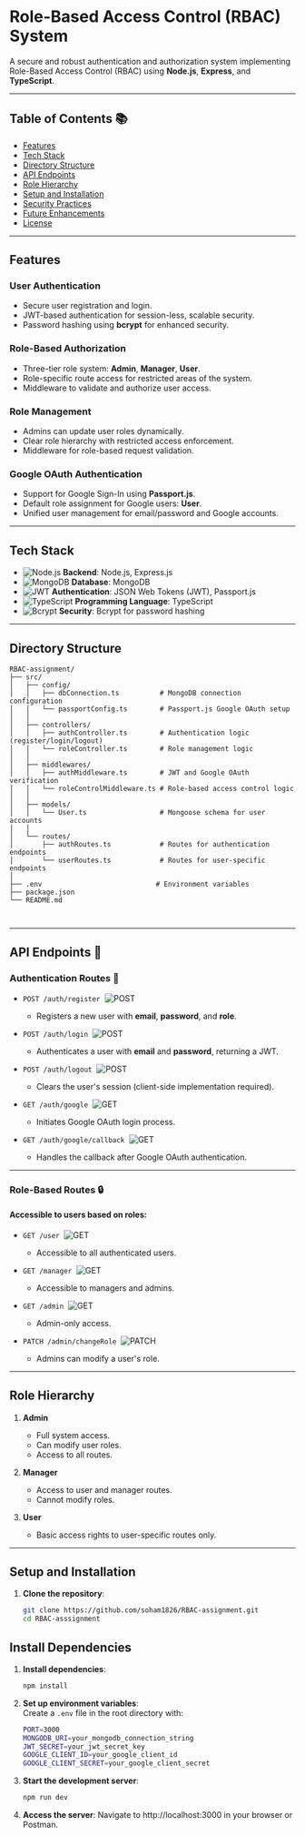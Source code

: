# **Role-Based Access Control (RBAC) System**

A secure and robust authentication and authorization system implementing Role-Based Access Control (RBAC) using **Node.js**, **Express**, and **TypeScript**.

---
## **Table of Contents** 📚
- [Features](#features-)
- [Tech Stack](#tech-stack-️)
- [Directory Structure](#directory-structure-)
- [API Endpoints](#api-endpoints-)
- [Role Hierarchy](#role-hierarchy-)
- [Setup and Installation](#setup-and-installation-️)
- [Security Practices](#security-practices-)
- [Future Enhancements](#future-enhancements-)
- [License](#license-)
---

## **Features**

### **User Authentication**
- Secure user registration and login.
- JWT-based authentication for session-less, scalable security.
- Password hashing using **bcrypt** for enhanced security.

### **Role-Based Authorization**
- Three-tier role system: **Admin**, **Manager**, **User**.
- Role-specific route access for restricted areas of the system.
- Middleware to validate and authorize user access.

### **Role Management**
- Admins can update user roles dynamically.
- Clear role hierarchy with restricted access enforcement.
- Middleware for role-based request validation.

### **Google OAuth Authentication**
- Support for Google Sign-In using **Passport.js**.
- Default role assignment for Google users: **User**.
- Unified user management for email/password and Google accounts.

---

## **Tech Stack**
- ![Node.js](https://img.shields.io/badge/-Node.js-339933?logo=node.js&logoColor=white) **Backend**: Node.js, Express.js  
- ![MongoDB](https://img.shields.io/badge/-MongoDB-47A248?logo=mongodb&logoColor=white) **Database**: MongoDB  
- ![JWT](https://img.shields.io/badge/-JWT-black?logo=jsonwebtokens&logoColor=white) **Authentication**: JSON Web Tokens (JWT), Passport.js  
- ![TypeScript](https://img.shields.io/badge/-TypeScript-007ACC?logo=typescript&logoColor=white) **Programming Language**: TypeScript  
- ![Bcrypt](https://img.shields.io/badge/-Bcrypt-yellow) **Security**: Bcrypt for password hashing

---

## **Directory Structure**
```
RBAC-assignment/
├── src/
│   ├── config/
│   │   ├── dbConnection.ts          # MongoDB connection configuration
│   │   └── passportConfig.ts        # Passport.js Google OAuth setup
│   │
│   ├── controllers/
│   │   ├── authController.ts        # Authentication logic (register/login/logout)
│   │   └── roleController.ts        # Role management logic
│   │
│   ├── middlewares/
│   │   ├── authMiddleware.ts        # JWT and Google OAuth verification
│   │   └── roleControlMiddleware.ts # Role-based access control logic
│   │
│   ├── models/
│   │   └── User.ts                  # Mongoose schema for user accounts
│   │
│   └── routes/
│       ├── authRoutes.ts            # Routes for authentication endpoints
│       └── userRoutes.ts            # Routes for user-specific endpoints
│
├── .env                            # Environment variables
├── package.json
└── README.md



```
---

## **API Endpoints** 📡

### **Authentication Routes** 🔑
- `POST /auth/register` &nbsp;![POST](https://img.shields.io/badge/-POST-blue)
   - Registers a new user with **email**, **password**, and **role**.

- `POST /auth/login` &nbsp;![POST](https://img.shields.io/badge/-POST-blue)
   - Authenticates a user with **email** and **password**, returning a JWT.

- `POST /auth/logout` &nbsp;![POST](https://img.shields.io/badge/-POST-blue)
   - Clears the user's session (client-side implementation required).

- `GET /auth/google` &nbsp;![GET](https://img.shields.io/badge/-GET-green)
   - Initiates Google OAuth login process.

- `GET /auth/google/callback` &nbsp;![GET](https://img.shields.io/badge/-GET-green)
   - Handles the callback after Google OAuth authentication.

---

### **Role-Based Routes** 🔒
#### Accessible to users based on roles:
- `GET /user` &nbsp;![GET](https://img.shields.io/badge/-GET-green)
   - Accessible to all authenticated users.

- `GET /manager` &nbsp;![GET](https://img.shields.io/badge/-GET-green)
   - Accessible to managers and admins.

- `GET /admin` &nbsp;![GET](https://img.shields.io/badge/-GET-green)
   - Admin-only access.

- `PATCH /admin/changeRole` &nbsp;![PATCH](https://img.shields.io/badge/-PATCH-yellow)
   - Admins can modify a user's role.

---
## **Role Hierarchy**

1. **Admin**  
   - Full system access.  
   - Can modify user roles.  
   - Access to all routes.

2. **Manager**  
   - Access to user and manager routes.  
   - Cannot modify roles.

3. **User**  
   - Basic access rights to user-specific routes only.

---

## **Setup and Installation**

1. **Clone the repository**:  
   ```bash
   git clone https://github.com/soham1826/RBAC-assignment.git
   cd RBAC-asssignment

## Install Dependencies

1. **Install dependencies**:  
   ```bash
   npm install


2. **Set up environment variables**:  
   Create a `.env` file in the root directory with:
   ```bash
   PORT=3000
   MONGODB_URI=your_mongodb_connection_string
   JWT_SECRET=your_jwt_secret_key
   GOOGLE_CLIENT_ID=your_google_client_id
   GOOGLE_CLIENT_SECRET=your_google_client_secret
   ```

3. **Start the development server**:
   ```bash
   npm run dev
   ```
4. **Access the server**:
   Navigate to http://localhost:3000 in your browser or Postman.





